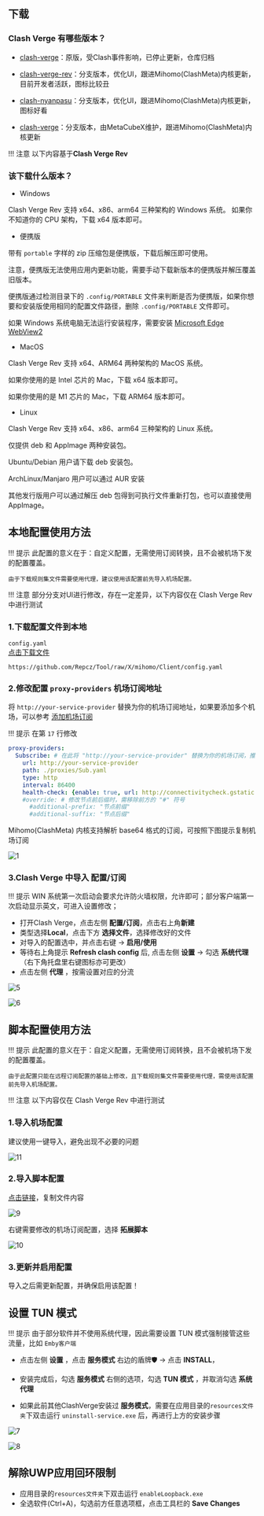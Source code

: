 ## 下载

### Clash Verge 有哪些版本？

* [clash-verge](https://github.com/zzzgydi/clash-verge/releases)：原版，受Clash事件影响，已停止更新，仓库归档

* [clash-verge-rev](https://github.com/clash-verge-rev/clash-verge-rev/releases)：分支版本，优化UI，跟进Mihomo(ClashMeta)内核更新，目前开发者活跃，图标比较丑

* [clash-nyanpasu](https://github.com/keiko233/clash-nyanpasu/releases)：分支版本，优化UI，跟进Mihomo(ClashMeta)内核更新，图标好看

* [clash-verge](https://github.com/MetaCubeX/clash-verge/releases)：分支版本，由MetaCubeX维护，跟进Mihomo(ClashMeta)内核更新

<!-- prettier-ignore -->
!!! 注意
    以下内容基于**Clash Verge Rev**

### 该下载什么版本？

- Windows

Clash Verge Rev 支持 x64、x86、arm64 三种架构的 Windows 系统。 如果你不知道你的 CPU 架构，下载 x64 版本即可。

- 便携版

带有 `portable` 字样的 zip 压缩包是便携版，下载后解压即可使用。

注意，便携版无法使用应用内更新功能，需要手动下载新版本的便携版并解压覆盖旧版本。

便携版通过检测目录下的 `.config/PORTABLE` 文件来判断是否为便携版，如果你想要和安装版使用相同的配置文件路径，删除 `.config/PORTABLE` 文件即可。

如果 Windows 系统电脑无法运行安装程序，需要安装 [Microsoft Edge WebView2](https://developer.microsoft.com/en-us/microsoft-edge/webview2/?form=MA13LH#download-section)

- MacOS

Clash Verge Rev 支持 x64、ARM64 两种架构的 MacOS 系统。

如果你使用的是 Intel 芯片的 Mac，下载 x64 版本即可。

如果你使用的是 M1 芯片的 Mac，下载 ARM64 版本即可。

- Linux

Clash Verge Rev 支持 x64、x86、arm64 三种架构的 Linux 系统。

仅提供 deb 和 AppImage 两种安装包。

Ubuntu/Debian 用户请下载 deb 安装包。

ArchLinux/Manjaro 用户可以通过 AUR 安装

其他发行版用户可以通过解压 deb 包得到可执行文件重新打包，也可以直接使用 AppImage。



## 本地配置使用方法

<!-- prettier-ignore -->
!!! 提示
    此配置的意义在于：自定义配置，无需使用订阅转换，且不会被机场下发的配置覆盖。

    由于下载规则集文件需要使用代理，建议使用该配置前先导入机场配置。

<!-- prettier-ignore -->
!!! 注意
    部分分支对UI进行修改，存在一定差异，以下内容仅在 Clash Verge Rev 中进行测试

### 1.下载配置文件到本地

`config.yaml`  
<a id="downloadLink" href="https://github.com/Repcz/Tool/raw/X/mihomo/Client/config.yaml">点击下载文件</a>
<script>
  document.addEventListener('DOMContentLoaded', function () {
    const link = document.getElementById('downloadLink');
    link.addEventListener('click', function (event) {
      event.preventDefault();
      const url = this.href;
      const filename = url.substring(url.lastIndexOf('/') + 1);
      fetch(url)
        .then(response => response.blob())
        .then(blob => {
          const downloadUrl = URL.createObjectURL(blob);
          const a = document.createElement('a');
          a.href = downloadUrl;
          a.download = filename;
          document.body.appendChild(a);
          a.click();
          document.body.removeChild(a);
          URL.revokeObjectURL(downloadUrl);
        })
        .catch(console.error);
    });
  });
</script>

```
https://github.com/Repcz/Tool/raw/X/mihomo/Client/config.yaml
```


### 2.修改配置 `proxy-providers` 机场订阅地址

将 `http://your-service-provider` 替换为你的机场订阅地址，如果要添加多个机场，可以参考 [添加机场订阅](../clash/verge.md?#_1)

<!-- prettier-ignore -->
!!! 提示
    在第 `17` 行修改

```{.yaml linenums="15"}
proxy-providers:
  Subscribe: # 在此将 "http://your-service-provider" 替换为你的机场订阅，推荐使用 base64 或者 node list
    url: http://your-service-provider
    path: ./proxies/Sub.yaml
    type: http
    interval: 86400
    health-check: {enable: true, url: http://connectivitycheck.gstatic.com/generate_204, interval: 1800, timeout: 5000}
    #override: # 修改节点前后缀时，需移除前方的 "#" 符号
      #additional-prefix: "节点前缀"
      #additional-suffix: "节点后缀"    
```

Mihomo(ClashMeta) 内核支持解析 base64 格式的订阅，可按照下图提示复制机场订阅

![1](../mihomo/Photo/1.webp)


### 3.Clash Verge 中导入 **配置/订阅**

<!-- prettier-ignore -->
!!! 提示
    WIN 系统第一次启动会要求允许防火墙权限，允许即可；部分客户端第一次启动显示英文，可进入设置修改；

* 打开Clash Verge，点击左侧 **配置/订阅**，点击右上角**新建**
* 类型选择**Local**，点击下方 **选择文件**，选择修改好的文件
* 对导入的配置选中，并点击右键 → **启用/使用**
* 等待右上角提示 **Refresh clash config** 后, 点击左侧 **设置** → 勾选 **系统代理** （右下角托盘里右键图标亦可更改）
* 点击左侧 **代理** ，按需设置对应的分流

![5](../mihomo/Photo/5.webp)


![6](../mihomo/Photo/6.webp)



## 脚本配置使用方法

<!-- prettier-ignore -->
!!! 提示
    此配置的意义在于：自定义配置，无需使用订阅转换，且不会被机场下发的配置覆盖。

    由于此配置只能在远程订阅配置的基础上修改，且下载规则集文件需要使用代理，需使用该配置前先导入机场配置。

<!-- prettier-ignore -->
!!! 注意
    以下内容仅在 Clash Verge Rev 中进行测试

### 1.导入机场配置

建议使用一键导入，避免出现不必要的问题

![11](../mihomo/Photo/11.webp)

### 2.导入脚本配置

[点击链接](mihomo/Photohttps://github.com/Repcz/Tool/raw/X/mihomo/Client/Override/Override.js)，复制文件内容

![9](../mihomo/Photo/9.webp)

右键需要修改的机场订阅配置，选择 **拓展脚本**

![10](../mihomo/Photo/10.webp)

### 3.更新并启用配置

导入之后需更新配置，并确保启用该配置！


## 设置 TUN 模式

<!-- prettier-ignore -->
!!! 提示
    由于部分软件并不使用系统代理，因此需要设置 TUN 模式强制接管这些流量，比如 `Emby客户端`

* 点击左侧 **设置** ，点击 **服务模式** 右边的盾牌🛡 → 点击 **INSTALL**，

* 安装完成后，勾选 **服务模式** 右侧的选项，勾选 **TUN 模式** ，并取消勾选 **系统代理**

* 如果此前其他ClashVerge安装过 **服务模式**，需要在应用目录的`resources文件夹`下双击运行 `uninstall-service.exe` 后，再进行上方的安装步骤

![7](../mihomo/Photo/7.webp)

![8](../mihomo/Photo/8.webp)


## 解除UWP应用回环限制

* 应用目录的`resources文件夹`下双击运行 `enableLoopback.exe`
* 全选软件(Ctrl+A)，勾选前方任意选项框，点击工具栏的 **Save Changes**
